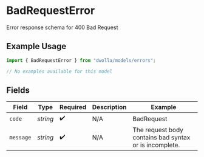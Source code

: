 # BadRequestError

Error response schema for 400 Bad Request

## Example Usage

```typescript
import { BadRequestError } from "dwolla/models/errors";

// No examples available for this model
```

## Fields

| Field                                                  | Type                                                   | Required                                               | Description                                            | Example                                                |
| ------------------------------------------------------ | ------------------------------------------------------ | ------------------------------------------------------ | ------------------------------------------------------ | ------------------------------------------------------ |
| `code`                                                 | *string*                                               | :heavy_check_mark:                                     | N/A                                                    | BadRequest                                             |
| `message`                                              | *string*                                               | :heavy_check_mark:                                     | N/A                                                    | The request body contains bad syntax or is incomplete. |
